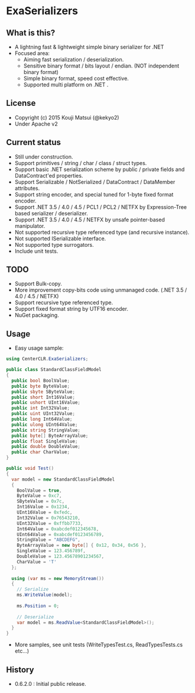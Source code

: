 # ExaSerializers
## What is this?
* A lightning fast & lightweight simple binary serializer for .NET
* Focused area:
  * Aiming fast serialization / deserialization.
  * Sensitive binary format / bits layout / endian. (NOT independent binary format)
  * Simple binary format, speed cost effective.
  * Supported multi platform on .NET .
  
## License
* Copyright (c) 2015 Kouji Matsui (@kekyo2)
* Under Apache v2

## Current status
* Still under construction.
* Support primitives / string / char / class / struct types.
* Support basic .NET serialization scheme by public / private fields and DataContract'ed properties.
* Support Serializable / NotSerialized / DataContract / DataMember attributes.
* Support string encoder, and special tuned for 1-byte fixed format encoder.
* Support .NET 3.5 / 4.0 / 4.5 / PCL1 / PCL2 / NETFX by Expression-Tree based serializer / deserializer.
* Support .NET 3.5 / 4.0 / 4.5 / NETFX by unsafe pointer-based manipulator.
* Not supported recursive type referenced type (and recursive instance).
* Not supported ISerializable interface.
* Not supported type surrogators.
* Include unit tests.

## TODO
* Support Bulk-copy.
* More improvement copy-bits code using unmanaged code. (.NET 3.5 / 4.0 / 4.5 / NETFX)
* Support recursive type referenced type.
* Support fixed format string by UTF16 encoder.
* NuGet packaging.

## Usage
* Easy usage sample:

``` csharp
using CenterCLR.ExaSerializers;

public class StandardClassFieldModel
{
  public bool BoolValue;
  public byte ByteValue;
  public sbyte SByteValue;
  public short Int16Value;
  public ushort UInt16Value;
  public int Int32Value;
  public uint UInt32Value;
  public long Int64Value;
  public ulong UInt64Value;
  public string StringValue;
  public byte[] ByteArrayValue;
  public float SingleValue;
  public double DoubleValue;
  public char CharValue;
}

public void Test()
{
  var model = new StandardClassFieldModel
  {
    BoolValue = true,
    ByteValue = 0xc7,
    SByteValue = 0x7c,
    Int16Value = 0x1234,
    UInt16Value = 0xfedc,
    Int32Value = 0x76543210,
    UInt32Value = 0xffbb7733,
    Int64Value = 0xabcdef012345678,
    UInt64Value = 0xabcdef0123456789,
    StringValue = "ABCDEFG",
    ByteArrayValue = new byte[] { 0x12, 0x34, 0x56 },
    SingleValue = 123.456789f,
    DoubleValue = 123.45678901234567,
    CharValue = 'T'
  };
  
  using (var ms = new MemoryStream())
  {
    // Serialize
    ms.WriteValue(model);
    
    ms.Position = 0;
  
    // Deserialize
    var model = ms.ReadValue<StandardClassFieldModel>();
  }
}
```

* More samples, see unit tests (WriteTypesTest.cs, ReadTypesTests.cs etc...)

## History
* 0.6.2.0 : Initial public release.

